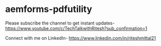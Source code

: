# aemforms-pdfutility

Please subscribe the channel to get instant updates- https://www.youtube.com/c/TechTalkwithRitesh?sub_confirmation=1

Connect with me on LinkedIn- https://www.linkedin.com/in/riteshmittal21
